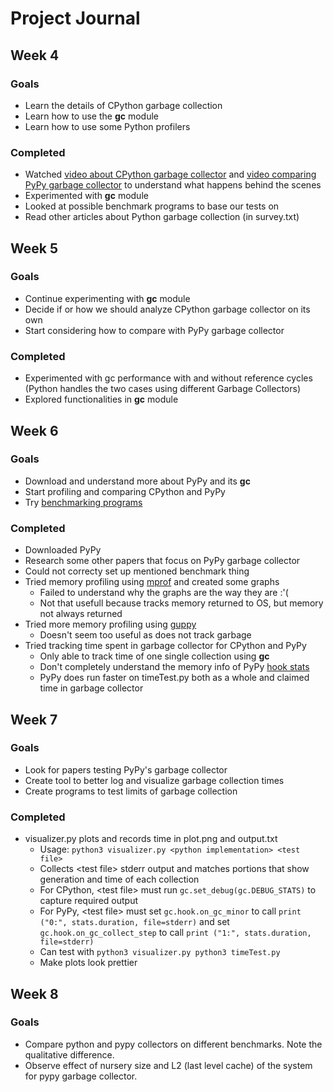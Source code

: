 # Project Journal

## Week 4
### Goals
* Learn the details of CPython garbage collection
* Learn how to use the **gc** module
* Learn how to use some Python profilers
### Completed
* Watched [video about CPython garbage collector](https://www.youtube.com/watch?v=CLW5Lyc1FN8) and [video comparing PyPy garbage collector](https://www.youtube.com/watch?v=zQVytExlnEk) to understand what happens behind the scenes
* Experimented with **gc** module
* Looked at possible benchmark programs to base our tests on
* Read other articles about Python garbage collection (in survey.txt)

## Week 5
### Goals
* Continue experimenting with **gc** module
* Decide if or how we should analyze CPython garbage collector on its own
* Start considering how to compare with PyPy garbage collector
### Completed
* Experimented with gc performance with and without reference cycles (Python handles the two cases using different Garbage Collectors)
* Explored functionalities in **gc** module

## Week 6
### Goals
* Download and understand more about PyPy and its **gc**
* Start profiling and comparing CPython and PyPy
* Try [benchmarking programs](https://github.com/CAS-Atlantic/python-gc-benchmark/tree/master/)
### Completed
* Downloaded PyPy
* Research some other papers that focus on PyPy garbage collector
* Could not correcty set up mentioned benchmark thing
* Tried memory profiling using [mprof](https://pypi.org/project/memory-profiler/) and created some graphs
    * Failed to understand why the graphs are the way they are :'(
    * Not that usefull because tracks memory returned to OS, but memory not always returned
* Tried more memory profiling using [guppy](https://pypi.org/project/guppy3/)
    * Doesn't seem too useful as does not track garbage
* Tried tracking time spent in garbage collector for CPython and PyPy
    * Only able to track time of one single collection using **gc** 
    * Don't completely understand the memory info of PyPy [hook stats](https://doc.pypy.org/en/latest/gc_info.html#gc-hooks)
    * PyPy does run faster on timeTest.py both as a whole and claimed time in garbage collector

## Week 7
### Goals
* Look for papers testing PyPy's garbage collector
* Create tool to better log and visualize garbage collection times
* Create programs to test limits of garbage collection
### Completed
* visualizer.py plots and records time in plot.png and output.txt
    * Usage: `python3 visualizer.py <python implementation> <test file>`
    * Collects \<test file\> stderr output and matches portions that show generation and time of each collection
    * For CPython, \<test file\> must run `gc.set_debug(gc.DEBUG_STATS)` to capture required output
    * For PyPy, \<test file\> must set `gc.hook.on_gc_minor` to call `print ("0:", stats.duration, file=stderr)` and set `gc.hook.on_gc_collect_step` to call `print ("1:", stats.duration, file=stderr)`
    * Can test with `python3 visualizer.py python3 timeTest.py`
    * Make plots look prettier

## Week 8
### Goals
* Compare python and pypy collectors on different benchmarks. Note the qualitative difference.
* Observe effect of nursery size and L2 (last level cache) of the system for pypy garbage collector.
